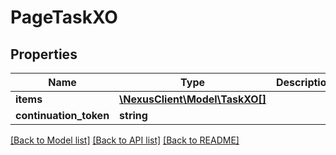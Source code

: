 # PageTaskXO

## Properties
Name | Type | Description | Notes
------------ | ------------- | ------------- | -------------
**items** | [**\NexusClient\Model\TaskXO[]**](TaskXO.md) |  | [optional] 
**continuation_token** | **string** |  | [optional] 

[[Back to Model list]](../README.md#documentation-for-models) [[Back to API list]](../README.md#documentation-for-api-endpoints) [[Back to README]](../README.md)


